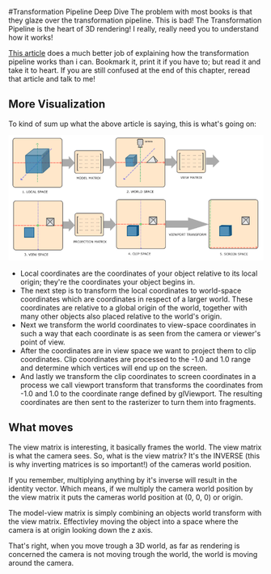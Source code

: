 #Transformation Pipeline Deep Dive
The problem with most books is that they glaze over the transformation pipeline. This is bad! The Transformation Pipeline is the heart of 3D rendering! I really, really need you to understand how it works!

[This article](http://www.codinglabs.net/article_world_view_projection_matrix.aspx) does a much better job of explaining how the transformation pipeline works than i can. Bookmark it, print it if you have to; but read it and take it to heart. If you are still confused at the end of this chapter, reread that article and talk to me!

## More Visualization
To kind of sum up what the above article is saying, this is what's going on:

![PIPELINE](trans_pipe.png)

* Local coordinates are the coordinates of your object relative to its local origin; they're the coordinates your object begins in.
* The next step is to transform the local coordinates to world-space coordinates which are coordinates in respect of a larger world. These coordinates are relative to a global origin of the world, together with many other objects also placed relative to the world's origin.
* Next we transform the world coordinates to view-space coordinates in such a way that each coordinate is as seen from the camera or viewer's point of view.
* After the coordinates are in view space we want to project them to clip coordinates. Clip coordinates are processed to the -1.0 and 1.0 range and determine which vertices will end up on the screen.
* And lastly we transform the clip coordinates to screen coordinates in a process we call viewport transform that transforms the coordinates from -1.0 and 1.0 to the coordinate range defined by glViewport. The resulting coordinates are then sent to the rasterizer to turn them into fragments.

## What moves
The view matrix is interesting, it basically frames the world. The view matrix is what the camera sees. So, what is the view matrix? It's the INVERSE (this is why inverting matrices is so important!) of the cameras world position.

If you remember, multiplying anything by it's inverse will result in the identity vector. Which means, if we multiply the camera world position by the view matrix it puts the cameras world position at (0, 0, 0) or origin.

The model-view matrix is simply combining an objects world transform with the view matrix. Effectivley moving the object into a space where the camera is at origin looking down the z axis.

That's right, when you move trough a 3D world, as far as rendering is concerned the camera is not moving trough the world, the world is moving around the camera.